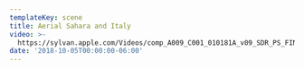 ```yaml
---
templateKey: scene
title: Aerial Sahara and Italy
video: >-
  https://sylvan.apple.com/Videos/comp_A009_C001_010181A_v09_SDR_PS_FINAL_20180725_SDR_2K_AVC.mov
date: '2018-10-05T00:00:00-06:00'
---
```


